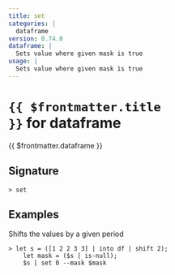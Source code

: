 ```yaml
---
title: set
categories: |
  dataframe
version: 0.74.0
dataframe: |
  Sets value where given mask is true
usage: |
  Sets value where given mask is true
---
```


# <code>{{ $frontmatter.title }}</code> for dataframe

<div class='command-title'>{{ $frontmatter.dataframe }}</div>

## Signature

```> set ```

## Examples

Shifts the values by a given period
```shell
> let s = ([1 2 2 3 3] | into df | shift 2);
    let mask = ($s | is-null);
    $s | set 0 --mask $mask
```
